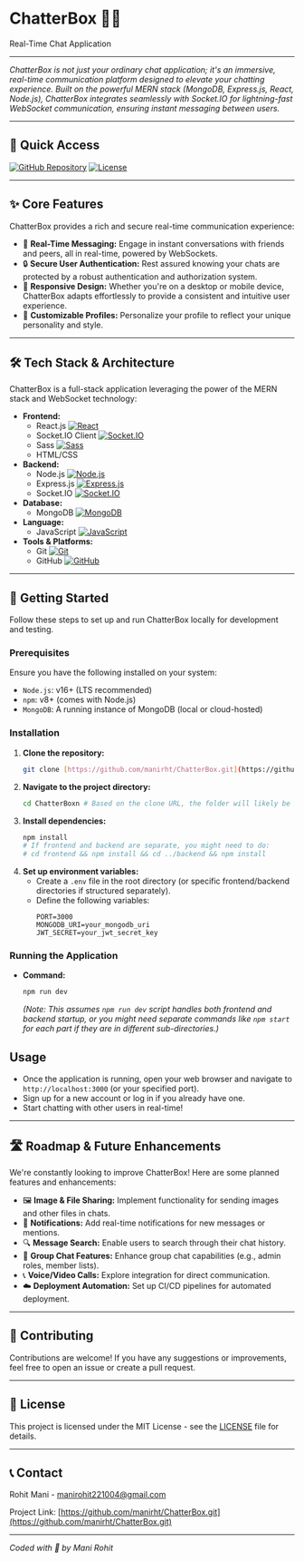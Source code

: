 <div align="left">
  <h1>ChatterBox 💬🚀</h1>
  <p>Real-Time Chat Application</p>
</div>

---

_ChatterBox is not just your ordinary chat application; it's an immersive, real-time communication platform designed to elevate your chatting experience. Built on the powerful MERN stack (MongoDB, Express.js, React, Node.js), ChatterBox integrates seamlessly with Socket.IO for lightning-fast WebSocket communication, ensuring instant messaging between users._

---

## 🔗 Quick Access

[![GitHub Repository](https://img.shields.io/badge/Source%20Code-GitHub%20Repo-181717?style=for-the-badge&logo=github&logoColor=white)](https://github.com/manirht/ChatterBox.git)
[![License](https://img.shields.io/badge/License-MIT-blue.svg?style=for-the-badge)](LICENSE)

---

## ✨ Core Features

ChatterBox provides a rich and secure real-time communication experience:

* 🚀 **Real-Time Messaging:** Engage in instant conversations with friends and peers, all in real-time, powered by WebSockets.
* 🔒 **Secure User Authentication:** Rest assured knowing your chats are protected by a robust authentication and authorization system.
* 📱 **Responsive Design:** Whether you're on a desktop or mobile device, ChatterBox adapts effortlessly to provide a consistent and intuitive user experience.
* 🎨 **Customizable Profiles:** Personalize your profile to reflect your unique personality and style.

---

## 🛠️ Tech Stack & Architecture

ChatterBox is a full-stack application leveraging the power of the MERN stack and WebSocket technology:

* **Frontend:**
    * React.js [![React](https://img.shields.io/badge/-React-61DAFB?logo=react&logoColor=white&style=flat)](https://react.dev/)
    * Socket.IO Client [![Socket.IO](https://img.shields.io/badge/-Socket.IO-010101?logo=socket.io&logoColor=white&style=flat)](https://socket.io/)
    * Sass [![Sass](https://img.shields.io/badge/-Sass-CC6699?logo=sass&logoColor=white&style=flat)](https://sass-lang.com/)
    * HTML/CSS
* **Backend:**
    * Node.js [![Node.js](https://img.shields.io/badge/-Node.js-339933?logo=node.js&logoColor=white&style=flat)](https://nodejs.org/)
    * Express.js [![Express.js](https://img.shields.io/badge/-Express.js-000000?logo=express&logoColor=white&style=flat)](https://expressjs.com/)
    * Socket.IO [![Socket.IO](https://img.shields.io/badge/-Socket.IO-010101?logo=socket.io&logoColor=white&style=flat)](https://socket.io/)
* **Database:**
    * MongoDB [![MongoDB](https://img.shields.io/badge/-MongoDB-47A248?logo=mongodb&logoColor=white&style=flat)](https://www.mongodb.com/)
* **Language:**
    * JavaScript [![JavaScript](https://img.shields.io/badge/-JavaScript-F7DF1E?logo=javascript&logoColor=black&style=flat)](https://developer.mozilla.org/en-US/docs/Web/JavaScript)
* **Tools & Platforms:**
    * Git [![Git](https://img.shields.io/badge/-Git-F05032?logo=git&logoColor=white&style=flat)](https://git-scm.com/)
    * GitHub [![GitHub](https://img.shields.io/badge/-GitHub-181717?logo=github&logoColor=white&style=flat)](https://github.com/)

---

## 🚀 Getting Started

Follow these steps to set up and run ChatterBox locally for development and testing.

### Prerequisites

Ensure you have the following installed on your system:

* `Node.js`: v16+ (LTS recommended)
* `npm`: v8+ (comes with Node.js)
* `MongoDB`: A running instance of MongoDB (local or cloud-hosted)

### Installation

1.  **Clone the repository:**
    ```bash
    git clone [https://github.com/manirht/ChatterBox.git](https://github.com/manirht/ChatterBox.git)
    ```
2.  **Navigate to the project directory:**
    ```bash
    cd ChatterBoxn # Based on the clone URL, the folder will likely be 'ChatterBox'
    ```
3.  **Install dependencies:**
    ```bash
    npm install
    # If frontend and backend are separate, you might need to do:
    # cd frontend && npm install && cd ../backend && npm install
    ```
4.  **Set up environment variables:**
    * Create a `.env` file in the root directory (or specific frontend/backend directories if structured separately).
    * Define the following variables:
        ```
        PORT=3000
        MONGODB_URI=your_mongodb_uri
        JWT_SECRET=your_jwt_secret_key
        ```

### Running the Application

* **Command:**
    ```bash
    npm run dev
    ```
    *(Note: This assumes `npm run dev` script handles both frontend and backend startup, or you might need separate commands like `npm start` for each part if they are in different sub-directories.)*

## Usage

* Once the application is running, open your web browser and navigate to `http://localhost:3000` (or your specified port).
* Sign up for a new account or log in if you already have one.
* Start chatting with other users in real-time!

---

## 🛣️ Roadmap & Future Enhancements

We're constantly looking to improve ChatterBox! Here are some planned features and enhancements:

* 🖼️ **Image & File Sharing:** Implement functionality for sending images and other files in chats.
* 🔔 **Notifications:** Add real-time notifications for new messages or mentions.
* 🔍 **Message Search:** Enable users to search through their chat history.
* 👥 **Group Chat Features:** Enhance group chat capabilities (e.g., admin roles, member lists).
* 📞 **Voice/Video Calls:** Explore integration for direct communication.
* ☁️ **Deployment Automation:** Set up CI/CD pipelines for automated deployment.

---

## 🤝 Contributing

Contributions are welcome! If you have any suggestions or improvements, feel free to open an issue or create a pull request.

---

## 📄 License

This project is licensed under the MIT License - see the [LICENSE](LICENSE) file for details.

---

## 📞 Contact

Rohit Mani - manirohit221004@gmail.com

Project Link: [https://github.com/manirht/ChatterBox.git](https://github.com/manirht/ChatterBox.git)

---
_Coded with 💙 by Mani Rohit_
